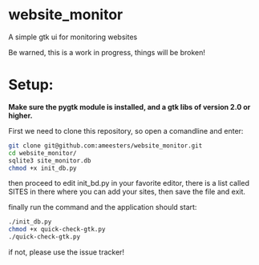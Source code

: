 website_monitor
===============

A simple gtk ui for monitoring websites

Be warned, this is a work in progress, things will be broken!

# Setup:
<b>Make sure the pygtk module is installed, and a gtk libs of version 2.0 or higher.</b>

First we need to clone this repository, so open a comandline and enter:
```bash
git clone git@github.com:ameesters/website_monitor.git
cd website_monitor/
sqlite3 site_monitor.db
chmod +x init_db.py
```
then proceed to edit init_bd.py in your favorite editor, there is a list called SITES in there where you can add your sites, then save the file and exit.

finally run the command and the application should start:
```bash
./init_db.py
chmod +x quick-check-gtk.py
./quick-check-gtk.py
```
if not, please use the issue tracker!